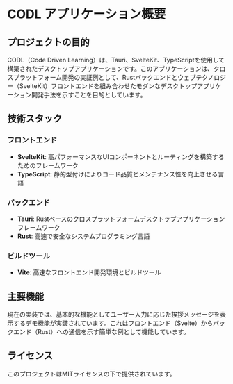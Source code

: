 # CODL アプリケーション概要

## プロジェクトの目的

CODL（Code Driven Learning）は、Tauri、SvelteKit、TypeScriptを使用して構築されたデスクトップアプリケーションです。このアプリケーションは、クロスプラットフォーム開発の実証例として、Rustバックエンドとウェブテクノロジー（SvelteKit）フロントエンドを組み合わせたモダンなデスクトップアプリケーション開発手法を示すことを目的としています。

## 技術スタック

### フロントエンド
- **SvelteKit**: 高パフォーマンスなUIコンポーネントとルーティングを構築するためのフレームワーク
- **TypeScript**: 静的型付けによりコード品質とメンテナンス性を向上させる言語

### バックエンド
- **Tauri**: Rustベースのクロスプラットフォームデスクトップアプリケーションフレームワーク
- **Rust**: 高速で安全なシステムプログラミング言語

### ビルドツール
- **Vite**: 高速なフロントエンド開発環境とビルドツール

## 主要機能

現在の実装では、基本的な機能としてユーザー入力に応じた挨拶メッセージを表示するデモ機能が実装されています。これはフロントエンド（Svelte）からバックエンド（Rust）への通信を示す簡単な例として機能しています。

## ライセンス

このプロジェクトはMITライセンスの下で提供されています。
